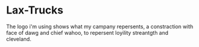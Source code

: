 # Lax-Trucks
The logo i'm using shows what my campany repersents, a constraction with face of dawg and chief wahoo, to repersent loyility streantgth and cleveland. 
